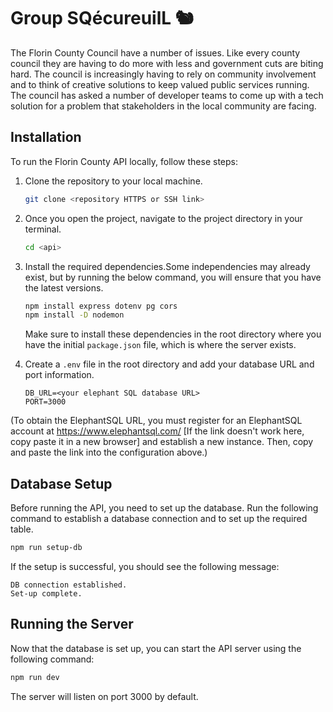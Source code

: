 # Group SQécureuilL 🐿️

The Florin County Council have a number of issues. Like every county council they are having to do more with less and government cuts are biting hard. The council is increasingly having to rely on community involvement and to think of creative solutions to keep valued public services running. The council has asked a number of developer teams to come up with a tech solution for a problem that stakeholders in the local community are facing.

## Installation

To run the Florin County API locally, follow these steps:

1. Clone the repository to your local machine.

   ```bash
   git clone <repository HTTPS or SSH link>

   ```

2. Once you open the project, navigate to the project directory in your terminal.

   ```bash
   cd <api>

   ```

3. Install the required dependencies.Some independencies may already exist, but by running the below command, you will ensure that you have the latest versions.

   ```bash
   npm install express dotenv pg cors
   npm install -D nodemon

   ```

   Make sure to install these dependencies in the root directory where you have the initial `package.json` file, which is where the server exists.

4. Create a `.env` file in the root directory and add your database URL and port information.

   ```
   DB_URL=<your elephant SQL database URL>
   PORT=3000

   ```

(To obtain the ElephantSQL URL, you must register for an ElephantSQL account at https://www.elephantsql.com/ [If the link doesn't work here, copy paste it in a new browser] and establish a new instance. Then, copy and paste the link into the configuration above.)

## Database Setup

Before running the API, you need to set up the database. Run the following command to establish a database connection and to set up the required table.

```bash
npm run setup-db

```

If the setup is successful, you should see the following message:

```
DB connection established.
Set-up complete.

```

## Running the Server

Now that the database is set up, you can start the API server using the following command:

```bash
npm run dev

```

The server will listen on port 3000 by default.